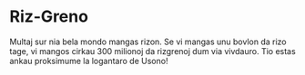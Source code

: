 # Riz-Greno

Multaj sur nia bela mondo mangas rizon. Se vi mangas unu bovlon da rizo tage, vi
mangos cirkau 300 milionoj da rizgrenoj dum via vivdauro. Tio estas ankau
proksimume la logantaro de Usono!
